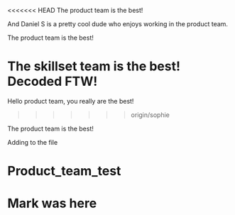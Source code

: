 
<<<<<<< HEAD
The product team is the best!

And Daniel S is a pretty cool dude who enjoys working in the product team.

The product team is the best!

The skillset team is the best!
Decoded FTW!
=======
Hello product team, you really are the best!
>>>>>>> origin/sophie

The product team is the best!

Adding to the file


# Product_team_test
# Mark was here

